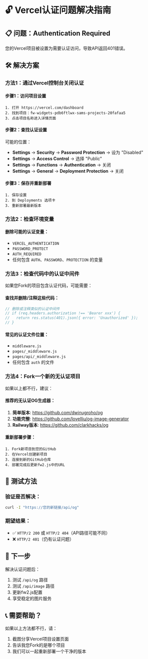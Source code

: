 # 🔓 Vercel认证问题解决指南

## 📋 问题：Authentication Required

您的Vercel项目被设置为需要认证访问，导致API返回401错误。

## 🛠️ 解决方案

### 方法1：通过Vercel控制台关闭认证

#### 步骤1：访问项目设置
```
1. 打开 https://vercel.com/dashboard
2. 找到项目：fw-widgets-pdb6ftlwx-sams-projects-20fafaa5
3. 点击项目名称进入详情页面
```

#### 步骤2：查找认证设置
可能的位置：
- **Settings** → **Security** → **Password Protection** → 设为 "Disabled"
- **Settings** → **Access Control** → 选择 "Public"
- **Settings** → **Functions** → **Authentication** → 关闭
- **Settings** → **General** → **Deployment Protection** → 关闭

#### 步骤3：保存并重新部署
```
1. 保存设置
2. 到 Deployments 选项卡
3. 重新部署最新版本
```

### 方法2：检查环境变量

#### 删除可能的认证变量：
- `VERCEL_AUTHENTICATION`
- `PASSWORD_PROTECT`
- `AUTH_REQUIRED`
- 任何包含 `AUTH`、`PASSWORD`、`PROTECTION` 的变量

### 方法3：检查代码中的认证中间件

如果您Fork的项目包含认证代码，可能需要：

#### 查找并删除/注释这些代码：
```javascript
// 删除或注释类似的认证中间件
// if (req.headers.authorization !== 'Bearer xxx') {
//   return res.status(401).json({ error: 'Unauthorized' });
// }
```

#### 常见的认证文件位置：
- `middleware.js`
- `pages/_middleware.js`
- `pages/api/_middleware.js`
- 任何包含 `auth` 的文件

### 方法4：Fork一个新的无认证项目

如果以上都不行，建议：

#### 推荐的无认证OG生成器：
1. **简单版本**: https://github.com/dwinugroho/og
2. **功能完整**: https://github.com/lovelliu/og-image-generator
3. **Railway版本**: https://github.com/clarkhacks/og

#### 重新部署步骤：
```
1. Fork新项目到您的GitHub
2. 在Vercel创建新项目
3. 连接到新的GitHub仓库
4. 部署完成后更新fw2.js中的URL
```

## 🧪 测试方法

### 验证是否解决：
```bash
curl -I "https://您的新链接/api/og"
```

### 期望结果：
- ✅ `HTTP/2 200` 或 `HTTP/2 404`（API路径可能不同）
- ❌ `HTTP/2 401`（仍有认证问题）

## 🎯 下一步

解决认证问题后：
1. 测试 `/api/og` 路径
2. 测试 `/api/image` 路径  
3. 更新fw2.js配置
4. 享受稳定的图片服务

## 📞 需要帮助？

如果以上方法都不行，请：
1. 截图分享Vercel项目设置页面
2. 告诉我您Fork的是哪个项目
3. 我们可以一起重新部署一个干净的版本
